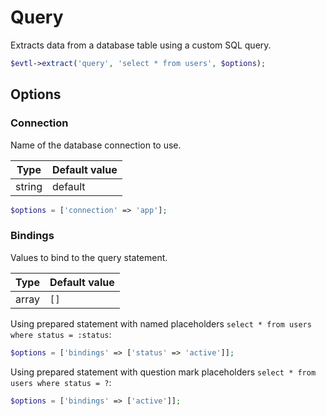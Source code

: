# Query

Extracts data from a database table using a custom SQL query.

```php
$evtl->extract('query', 'select * from users', $options);
```


## Options

### Connection
Name of the database connection to use.

| Type | Default value |
|----- | ------------- |
| string | default |

```php
$options = ['connection' => 'app'];
```

### Bindings
Values to bind to the query statement.

| Type | Default value |
|----- | ------------- |
| array | `[]` |

Using prepared statement with named placeholders `select * from users where status = :status`:
```php
$options = ['bindings' => ['status' => 'active']];
```

Using prepared statement with question mark placeholders `select * from users where status = ?`:
```php
$options = ['bindings' => ['active']];
```
